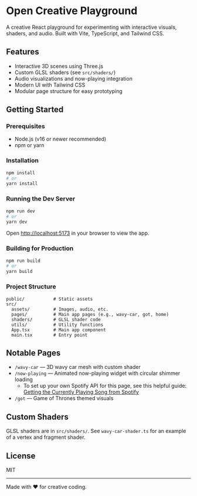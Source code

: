 # Open Creative Playground

A creative React playground for experimenting with interactive visuals, shaders, and audio. Built with Vite, TypeScript, and Tailwind CSS.

## Features

- Interactive 3D scenes using Three.js
- Custom GLSL shaders (see `src/shaders/`)
- Audio visualizations and now-playing integration
- Modern UI with Tailwind CSS
- Modular page structure for easy prototyping

## Getting Started

### Prerequisites

- Node.js (v16 or newer recommended)
- npm or yarn

### Installation

```bash
npm install
# or
yarn install
```

### Running the Dev Server

```bash
npm run dev
# or
yarn dev
```

Open [http://localhost:5173](http://localhost:5173) in your browser to view the app.

### Building for Production

```bash
npm run build
# or
yarn build
```

### Project Structure

```
public/           # Static assets
src/
  assets/         # Images, audio, etc.
  pages/          # Main app pages (e.g., wavy-car, got, home)
  shaders/        # GLSL shader code
  utils/          # Utility functions
  App.tsx         # Main app component
  main.tsx        # Entry point
```

## Notable Pages

- `/wavy-car` — 3D wavy car mesh with custom shader
- `/now-playing` — Animated now-playing widget with circular shimmer loading
  - To set up your own Spotify API for this page, see this helpful guide: [Getting the Currently Playing Song from Spotify](https://khalilstemmler.com/articles/tutorials/getting-the-currently-playing-song-spotify/)
- `/got` — Game of Thrones themed visuals

## Custom Shaders

GLSL shaders are in `src/shaders/`. See `wavy-car-shader.ts` for an example of a vertex and fragment shader.

## License

MIT

---
Made with ❤️ for creative coding.
